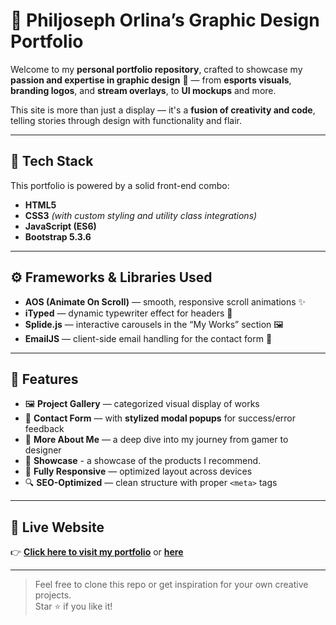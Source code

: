 # 🎨 Philjoseph Orlina’s Graphic Design Portfolio

Welcome to my **personal portfolio repository**, crafted to showcase my **passion and expertise in graphic design** 🎯 — from **esports visuals**, **branding logos**, and **stream overlays**, to **UI mockups** and more.

This site is more than just a display — it's a **fusion of creativity and code**, telling stories through design with functionality and flair.

---

## 🧰 Tech Stack

This portfolio is powered by a solid front-end combo:

- **HTML5**
- **CSS3** *(with custom styling and utility class integrations)*
- **JavaScript (ES6)**
- **Bootstrap 5.3.6**

---

## ⚙️ Frameworks & Libraries Used

- **AOS (Animate On Scroll)** — smooth, responsive scroll animations ✨  
- **iTyped** — dynamic typewriter effect for headers 🧠  
- **Splide.js** — interactive carousels in the “My Works” section 🖼  
- **EmailJS** — client-side email handling for the contact form 📩  

---

## 🚀 Features

- 🖼 **Project Gallery** — categorized visual display of works  
- 💬 **Contact Form** — with **stylized modal popups** for success/error feedback  
- 🧠 **More About Me** — a deep dive into my journey from gamer to designer
- 👜 **Showcase** - a showcase of the products I recommend.
- 📱 **Fully Responsive** — optimized layout across devices  
- 🔍 **SEO-Optimized** — clean structure with proper `<meta>` tags  

---

## 🔗 Live Website

👉 [**Click here to visit my portfolio**](https://philjosephorlina.vercel.app/)
or [**here**](https://philjosephorlina.work.gd/)

---

> Feel free to clone this repo or get inspiration for your own creative projects.  
> Star ⭐ if you like it!
